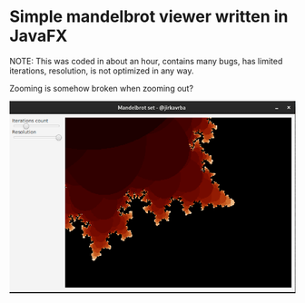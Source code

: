 # Simple mandelbrot viewer written in JavaFX

NOTE: This was coded in about an hour, contains many bugs, has limited iterations,
resolution, is not optimized in any way.

Zooming is somehow broken when zooming out?

![Screenshot](./screenshot.png)